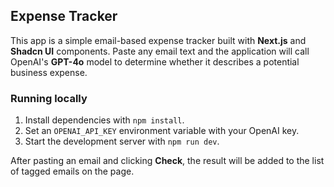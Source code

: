 ## Expense Tracker

This app is a simple email-based expense tracker built with **Next.js** and
**Shadcn UI** components. Paste any email text and the application will call
OpenAI's **GPT-4o** model to determine whether it describes a potential
business expense.

### Running locally

1. Install dependencies with `npm install`.
2. Set an `OPENAI_API_KEY` environment variable with your OpenAI key.
3. Start the development server with `npm run dev`.

After pasting an email and clicking **Check**, the result will be added to the
list of tagged emails on the page.

